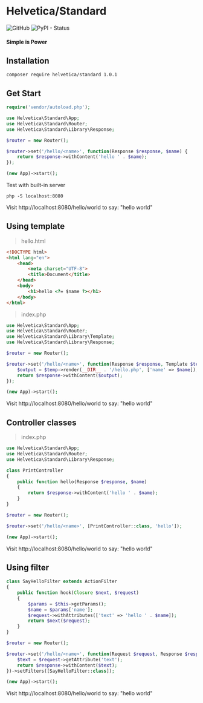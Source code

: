 # Helvetica/Standard 
![GitHub](https://img.shields.io/github/license/mashape/apistatus.svg?style=flat-square)
![PyPI - Status](https://img.shields.io/pypi/status/Django.svg?style=flat-square)


#### Simple is Power

## Installation
```
composer require helvetica/standard 1.0.1
```

## Get Start
```php
require('vendor/autoload.php');

use Helvetica\Standard\App;
use Helvetica\Standard\Router;
use Helvetica\Standard\Library\Response;

$router = new Router();

$router->set('/hello/<name>', function(Response $response, $name) {
    return $response->withContent('hello ' . $name);
});

(new App)->start();
```
Test with built-in server
```
php -S localhost:8080
```
Visit http://localhost:8080/hello/world to say: "hello world" 

## Using template
>hello.html
```html
<!DOCTYPE html>
<html lang="en">
    <head>
        <meta charset="UTF-8">
        <title>Document</title>
    </head>
    <body>
        <h1>hello <?= $name ?></h1>
    </body>
</html>
```

>index.php
```php
use Helvetica\Standard\App;
use Helvetica\Standard\Router;
use Helvetica\Standard\Library\Template;
use Helvetica\Standard\Library\Response;

$router = new Router();

$router->set('/hello/<name>', function(Response $response, Template $temp, $name) {
    $output = $temp->render(__DIR__ . '/hello.php', ['name' => $name]);
    return $response->withContent($output);
});

(new App)->start();
```
Visit http://localhost:8080/hello/world to say: "hello world"

## Controller classes
> index.php
```php
use Helvetica\Standard\App;
use Helvetica\Standard\Router;
use Helvetica\Standard\Library\Response;

class PrintController
{
    public function hello(Response $response, $name)
    {
        return $response->withContent('hello ' . $name);
    }
}

$router = new Router();

$router->set('/hello/<name>', [PrintController::class, 'hello']);

(new App)->start();
```
Visit http://localhost:8080/hello/world to say: "hello world"

## Using filter
```php
class SayHelloFilter extends ActionFilter
{
    public function hook(Closure $next, $request)
    {
        $params = $this->getParams();
        $name = $params['name'];
        $request->withAttributes(['text' => 'hello ' . $name]);
        return $next($request);
    }
}

$router = new Router();

$router->set('/hello/<name>', function(Request $request, Response $response, $name) {
    $text = $request->getAttribute('text');
    return $response->withContent($text);
})->setFilters([SayHelloFilter::class]);

(new App)->start();
```
Visit http://localhost:8080/hello/world to say: "hello world"
